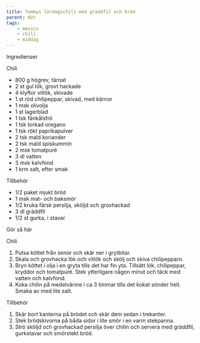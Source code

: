 ```yaml
---
title: Tommys lördagschili med gräddfil och bröd
parent: Nöt
tags:
    - mexico
    - chili
    - middag
---
```

Ingredienser

Chili

- 800 g högrev, tärnat
- 2 st gul lök, grovt hackade
- 4 klyftor vitlök, skivade
- 1 st röd chilipeppar, skivad, med kärnor
- 1 msk olivolja
- 1 st lagerblad
- 1 tsk fänkålsfrö
- 1 tsk torkad oregano
- 1 tsk rökt paprikapulver
- 2 tsk mald koriander
- 2 tsk mald spiskummin
- 2 msk tomatpuré
- 3 dl vatten
- 3 msk kalvfond
- 1 krm salt, efter smak

Tillbehör

- 1/2 paket mjukt bröd
- 1 msk mat- och baksmör
- 1/2 kruka färsk persilja, sköljd och grovhackad
- 3 dl gräddfil
- 1/2 st gurka, i stavar

Gör så här

Chili

1. Putsa köttet från senor och skär ner i grytbitar.
2. Skala och grovhacka lök och vitlök och skölj och skiva chilipepparn.
3. Bryn köttet i olja i en gryta tills det har fin yta. Tillsätt lök, chilipeppar, kryddor och tomatpuré. Stek ytterligare någon minut och täck med vatten och kalvfond.
4. Koka chilin på medelvärme i ca 3 timmar tills det kokat sönder helt. Smaka av med lite salt.

Tillbehör

1. Skär bort kanterna på brödet och skär dem sedan i trekanter.
2. Stek brödskivorna på båda sidor i lite smör i en varm stekpanna.
3. Strö sköljd och grovhackad persilja över chilin och servera med gräddfil, gurkstavar och smörstekt bröd.
